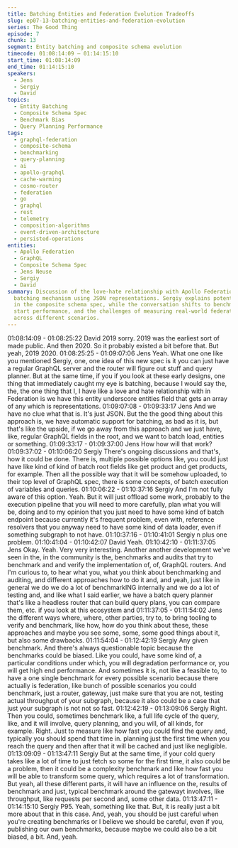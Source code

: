 ```yaml
---
title: Batching Entities and Federation Evolution Tradeoffs
slug: ep07-13-batching-entities-and-federation-evolution
series: The Good Thing
episode: 7
chunk: 13
segment: Entity batching and composite schema evolution
timecode: 01:08:14:09 – 01:14:15:10
start_time: 01:08:14:09
end_time: 01:14:15:10
speakers:
  - Jens
  - Sergiy
  - David
topics:
  - Entity Batching
  - Composite Schema Spec
  - Benchmark Bias
  - Query Planning Performance
tags:
  - graphql-federation
  - composite-schema
  - benchmarking
  - query-planning
  - ai
  - apollo-graphql
  - cache-warming
  - cosmo-router
  - federation
  - go
  - graphql
  - rest
  - telemetry
  - composition-algorithms
  - event-driven-architecture
  - persisted-operations
entities:
  - Apollo Federation
  - GraphQL
  - Composite Schema Spec
  - Jens Neuse
  - Sergiy
  - David
summary: Discussion of the love-hate relationship with Apollo Federation's _entities
  batching mechanism using JSON representations. Sergiy explains potential solutions
  in the composite schema spec, while the conversation shifts to benchmark bias, cold
  start performance, and the challenges of measuring real-world federation performance
  across different scenarios.
---
```


01:08:14:09 - 01:08:25:22
David
2019 sorry. 2019 was the earliest sort of made public. And then 2020. So it probably existed a
bit before that. But yeah, 2019 2020.
01:08:25:25 - 01:09:07:06
Jens
Yeah. What one one like you mentioned Sergiy, one, one idea of this new spec is it you can just
have a regular GraphQL server and the router will figure out stuff and query planner. But at the
same time, if you if you look at these early designs, one thing that immediately caught my eye is
batching, because I would say the, the, the one thing that I, I have like a love and hate
relationship with in Federation is we have this entity underscore entities field that gets an array
of any which is representations.
01:09:07:08 - 01:09:33:17
Jens
And we have no clue what that is. It's just JSON. But the the good thing about this approach is,
we have automatic support for batching, as bad as it is, but that's like the upside, if we go away
from this approach and we just have, like, regular GraphQL fields in the root, and we want to
batch load, entities or something.
01:09:33:17 - 01:09:37:00
Jens
How how will that work?
01:09:37:02 - 01:10:06:20
Sergiy
There's ongoing discussions and that's, how it could be done. There is, multiple possible options
like, you could just have like kind of kind of batch root fields like get product and get products,
for example. Then all the possible way that it will be somehow uploaded, to their top level of
GraphQL spec, there is some concepts, of batch execution of variables and queries.
01:10:06:22 - 01:10:37:16
Sergiy
And I'm not fully aware of this option. Yeah. But it will just offload some work, probably to the
execution pipeline that you will need to more carefully, plan what you will be, doing and to my
opinion that you just need to have some kind of batch endpoint because currently it's frequent
problem, even with, reference resolvers that you anyway need to have some kind of data loader,
even if something subgraph to not have.
01:10:37:16 - 01:10:41:01
Sergiy
n plus one problem.
01:10:41:04 - 01:10:42:07
David
Yeah.
01:10:42:10 - 01:11:37:05
Jens
Okay. Yeah. Very very interesting. Another another development we've seen in the, in the
community is the, benchmarks and audits that try to benchmark and and verify the
implementation of, of, GraphQL routers. And I'm curious to, to hear what you, what you think
about benchmarking and auditing, and different approaches how to do it and, and yeah, just like
in general we do we do a lot of benchmarkING internally and we do a lot of testing and, and like
what I said earlier, we have a batch query planner that's like a headless router that can build
query plans, you can compare them, etc. if you look at this ecosystem and
01:11:37:05 - 01:11:54:02
Jens
the different ways where, where, other parties, try to, to bring tooling to verify and benchmark,
like how, how do you think about these, these approaches and maybe you see some, some,
some good things about it, but also some drawbacks.
01:11:54:04 - 01:12:42:19
Sergiy
Any given benchmark. And there's always questionable topic because the benchmarks could be
biased. Like you could, have some kind of, a particular conditions under which, you will
degradation performance or, you will get high end performance. And sometimes it is, not like a
feasible to, to have a one single benchmark for every possible scenario because there actually
is federation, like bunch of possible scenarios you could benchmark, just a router, gateway, just
make sure that you are not, testing actual throughput of your subgraph, because it also could be
a case that just your subgraph is not not so fast.
01:12:42:19 - 01:13:09:06
Sergiy
Right. Then you could, sometimes benchmark like, a full life cycle of the query, like, and it will
involve, query planning, and you will, of all kinds, for example. Right. Just to measure like how
fast you could find the query and, typically you should spend that time in. planning just the first
time when you reach the query and then after that it will be cached and just like negligible.
01:13:09:09 - 01:13:47:11
Sergiy
But at the same time, if your cold query takes like a lot of time to just fetch so some for the first
time, it also could be a problem, then it could be a complexity benchmark and like how fast you
will be able to transform some query, which requires a lot of transformation. But yeah, all these
different parts, it will have an influence on the, results of benchmark and just, typical benchmark
around the gatewayt involves, like throughput, like requests per second and, some other data.
01:13:47:11 - 01:14:15:10
Sergiy
P95. Yeah, something like that. But, it is really just a bit more about that in this case. And, yeah,
you should be just careful when you're creating benchmarks or I believe we should be careful,
even if you, publishing our own benchmarks, because maybe we could also be a bit biased, a
bit. And, yeah.